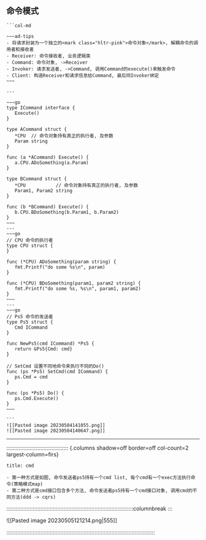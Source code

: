 ## 命令模式

````col
```col-md

~~~ad-tips
- 将请求封装为一个独立的<mark class="hltr-pink">命令对象</mark>, 解耦命令的调用者和接收者
- Receiver: 命令接收者, 业务逻辑类
- Command: 命令对象, ->Receiver
- Invoker: 请求发送者, ->Command, 调用Command的execute()来触发命令
- Client: 构造Receiver和请求信息给Command, 最后同Invoker绑定
~~~

---

~~~go
type ICommand interface {  
   Execute()  
}  
  
type ACommand struct {  
   *CPU  // 命令对象持有真正的执行者, 及参数  
   Param string  
}  
  
func (a *ACommand) Execute() {  
   a.CPU.ADoSomething(a.Param)  
}  
  
type BCommand struct {  
   *CPU           // 命令对象持有真正的执行者, 及参数  
   Param1, Param2 string  
}  
  
func (b *BCommand) Execute() {  
   b.CPU.BDoSomething(b.Param1, b.Param2)  
}
~~~
---
~~~go
// CPU 命令的执行者  
type CPU struct {  
}  
  
func (*CPU) ADoSomething(param string) {  
   fmt.Printf("do some %s\n", param)  
}  
  
func (*CPU) BDoSomething(param1, param2 string) {  
   fmt.Printf("do some %s, %s\n", param1, param2)  
}
~~~
---
~~~go
// Ps5 命令的发送者  
type Ps5 struct {  
   Cmd ICommand  
}  
  
func NewPs5(cmd ICommand) *Ps5 {  
   return &Ps5{Cmd: cmd}  
}  
  
// SetCmd 设置不同地命令来执行不同的Do()  
func (ps *Ps5) SetCmd(cmd ICommand) {  
   ps.Cmd = cmd  
}  
  
func (ps *Ps5) Do() {  
   ps.Cmd.Execute()  
}
~~~

```
![[Pasted image 20230504141055.png]]
![[Pasted image 20230504140647.png]]
````

---
:::::::::::::::::::::::::::::::::::::::: {.columns shadow=off border=off col-count=2 largest-column=firs}

~~~ad-success
title: cmd

- 第一种方式是如图, 命令发送者ps5持有一个cmd list, 每个cmd有一个exec方法执行命令(策略模式map)
- 第二种方式是cmd接口包含多个方法, 命令发送者ps5持有一个cmd接口对象, 调用cmd的不同方法(ddd -> cqrs)
~~~

::::::::::::::::::::::::::::::::::::::::::::::::::::::::::::::::::::::::::::::::::columnbreak
:::

![[Pasted image 20230505121214.png|555]]

::::::::::::::::::::::::::::::::::::::::::::::::::::::::::::::::::::::::::::::::::::::::::::::::

